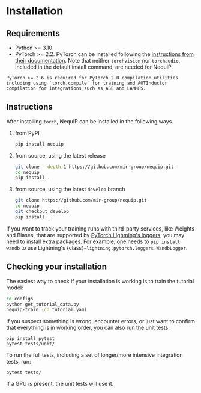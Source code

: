 # Installation

## Requirements
* Python >= 3.10
* PyTorch >= 2.2. PyTorch can be installed following the [instructions from their documentation](https://pytorch.org/get-started/locally/). Note that neither `torchvision` nor `torchaudio`, included in the default install command, are needed for NequIP.

```{note}
PyTorch >= 2.6 is required for PyTorch 2.0 compilation utilities including using `torch.compile` for training and AOTInductor compilation for integrations such as ASE and LAMMPS.
```

## Instructions

After installing `torch`, NequIP can be installed in the following ways.

1. from PyPI
    ```bash
    pip install nequip
    ```

2. from source, using the latest release
    ```bash
    git clone --depth 1 https://github.com/mir-group/nequip.git
    cd nequip
    pip install . 
    ```

3. from source, using the latest `develop` branch
    ```bash
    git clone https://github.com/mir-group/nequip.git
    cd nequip
    git checkout develop
    pip install . 
    ```

If you want to track your training runs with third-party services, like Weights and Biases, that are supported by [PyTorch Lightning's loggers](https://lightning.ai/docs/pytorch/stable/extensions/logging.html), you may need to install extra packages. For example, one needs to `pip install wandb` to use Lightning's {class}`~lightning.pytorch.loggers.WandbLogger`.

## Checking your installation

The easiest way to check if your installation is working is to train the tutorial model:
```bash
cd configs
python get_tutorial_data.py
nequip-train -cn tutorial.yaml
```

If you suspect something is wrong, encounter errors, or just want to confirm that everything is in working order, you can also run the unit tests:

```
pip install pytest
pytest tests/unit/
```

To run the full tests, including a set of longer/more intensive integration tests, run:
```
pytest tests/
```

If a GPU is present, the unit tests will use it.